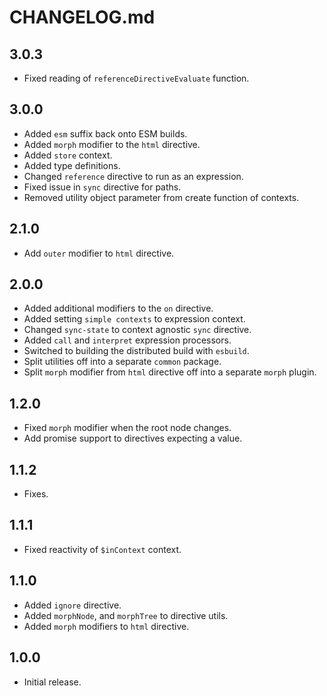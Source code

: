 # CHANGELOG.md

## 3.0.3

- Fixed reading of `referenceDirectiveEvaluate` function.

## 3.0.0

- Added `esm` suffix back onto ESM builds.
- Added `morph` modifier to the `html` directive.
- Added `store` context.
- Added type definitions.
- Changed `reference` directive to run as an expression.
- Fixed issue in `sync` directive for paths.
- Removed utility object parameter from create function of contexts.

## 2.1.0

- Add `outer` modifier to `html` directive.

## 2.0.0

- Added additional modifiers to the `on` directive.
- Added setting `simple contexts` to expression context.
- Changed `sync-state` to context agnostic `sync` directive.
- Added `call` and `interpret` expression processors.
- Switched to building the distributed build with `esbuild`.
- Split utilities off into a separate `common` package.
- Split `morph` modifier from `html` directive off into a separate `morph` plugin.

## 1.2.0

- Fixed `morph` modifier when the root node changes.
- Add promise support to directives expecting a value.

## 1.1.2

- Fixes.

## 1.1.1

- Fixed reactivity of `$inContext` context.

## 1.1.0

- Added `ignore` directive.
- Added `morphNode`, and `morphTree` to directive utils.
- Added `morph` modifiers to `html` directive.

## 1.0.0

- Initial release.
